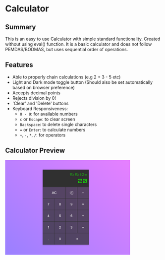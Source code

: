 # Calculator

## Summary
This is an easy to use Calculator with simple standard functionality. Created without using eval() function.
It is a basic calculator and does not follow PEMDAS/BODMAS, but uses sequential order of operations.

## Features
- Able to properly chain calculations (e.g 2 + 3 - 5 etc)
- Light and Dark mode toggle button (Should also be set automatically based on browser preference)
- Accepts decimal points
- Rejects division by 0!
- 'Clear' and 'Delete' buttons
- Keyboard Responsiveness:
  * `0 - 9`: for available numbers
  * `c` or `Escape`: to clear screen
  * `Backspace`: to delete single characters
  * `=` or `Enter`: to calculate numbers
  * `+`, `-`, `*`, `/`: for operators


## Calculator Preview
<img src="img/calculator-preview.png" style="width: 80%;" alt="Calculator preview image">
